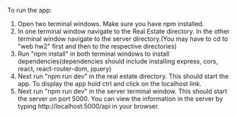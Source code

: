 To run the app:
1. Open two terminal windows. Make sure you have npm installed.
2. In one terminal window navigate to the Real Estate directory. In the other terminal window navigate to the server directory.(You may have to cd to "web hw2" first and then to the respective directories)
3. Run "npm install" in both terminal windows to install dependencies(dependencies should include installing express, cors, react, react-router-dom, jquery)
4. Next run "npm run dev" in the real estate directory. This should start the app. To display the app hold ctrl and click on the localhost link.
5. Next run "npm run dev" in the server terminal window. This should start the server on port 5000. You can view the information in the server by typing http://localhost:5000/api in your browser.
